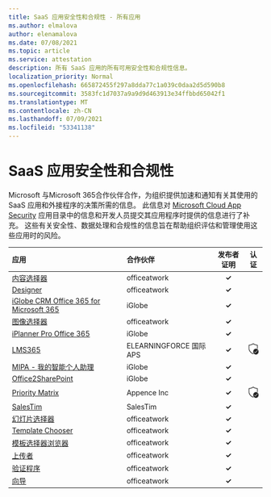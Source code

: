 ```yaml
---
title: SaaS 应用安全性和合规性 - 所有应用
ms.author: elmalova
author: elenamalova
ms.date: 07/08/2021
ms.topic: article
ms.service: attestation
description: 所有 SaaS 应用的所有可用安全性和合规性信息。
localization_priority: Normal
ms.openlocfilehash: 665872455f297a8dda77c1a039c0daa2d5d590b8
ms.sourcegitcommit: 3583fc1d7037a9a9d9d463913e34ffbbd65042f1
ms.translationtype: MT
ms.contentlocale: zh-CN
ms.lasthandoff: 07/09/2021
ms.locfileid: "53341138"
---
```

# <a name="saas-app-security-and-compliance"></a>SaaS 应用安全性和合规性

Microsoft 与Microsoft 365合作伙伴合作，为组织提供加速和通知有关其使用的 SaaS 应用和外接程序的决策所需的信息。 此信息对 [Microsoft Cloud App Security](https://www.microsoft.com/en-us/enterprise-mobility-security/cloud-app-security) 应用目录中的信息和开发人员提交其应用程序时提供的信息进行了补充。 这些有关安全性、数据处理和合规性的信息旨在帮助组织评估和管理使用这些应用时的风险。

| **应用** | **合作伙伴** | **发布者证明** | **认证** |
|:--------|:------------|:----------------------:|:-------------:|
| [内容选择器](./officeatwork-content-chooser.md) | officeatwork | **✓** |  |
| [Designer](./officeatwork-designer.md) | officeatwork | **✓** |  |
| [iGlobe CRM Office 365 for Microsoft 365](./iglobe-crm-office-365-for-microsoft.md) | iGlobe | **✓** |  |
| [图像选择器](./officeatwork-image-chooser.md) | officeatwork | **✓** |  |
| [iPlanner Pro Office 365](./iglobe-iplanner-pro-office-365.md) | iGlobe | **✓** |  |
| [LMS365](./elearningforce-international-aps-lms365.md) | ELEARNINGFORCE 国际 APS | **✓** | <img alt="Certified application badge" src="../media/certified-badge.png" height="25" width="25" /> |
| [MIPA - 我的智能个人助理](./iglobe-mipa-my-intelligent-personal-assistant.md) | iGlobe | **✓** |  |
| [Office2SharePoint](./iglobe-office2sharepoint.md) | iGlobe | **✓** |  |
| [Priority Matrix](./appfluence-inc-priority-matrix.md) | Appence Inc | **✓** | <img alt="Certified application badge" src="../media/certified-badge.png" height="25" width="25" /> |
| [SalesTim](./salestim.md) | SalesTim | **✓** |  |
| [幻灯片选择器](./officeatwork-slide-chooser.md) | officeatwork | **✓** |  |
| [Template Chooser](./officeatwork-template-chooser.md) | officeatwork | **✓** |  |
| [模板选择器浏览器](./officeatwork-template-chooser-browser.md) | officeatwork | **✓** |  |
| [上传者](./officeatwork-uploader.md) | officeatwork | **✓** |  |
| [验证程序](./officeatwork-verifier.md) | officeatwork | **✓** |  |
| [向导](./officeatwork-wizard.md) | officeatwork | **✓** |  |
